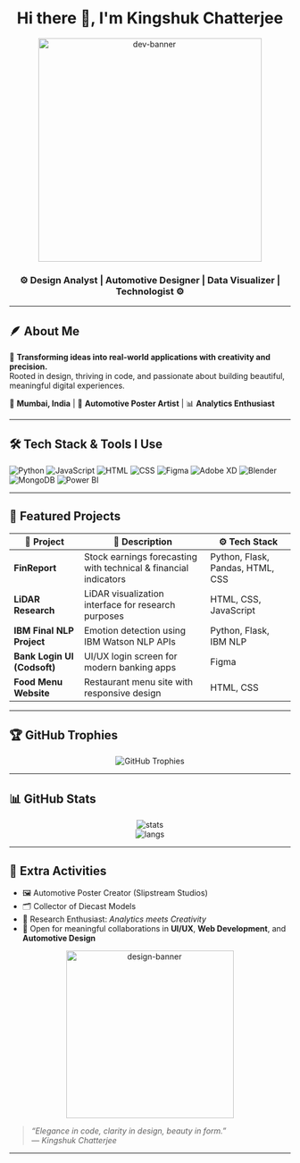 <h1 align="center">Hi there 👋, I'm Kingshuk Chatterjee</h1>
<p align="center">
  <img src="https://cdni.iconscout.com/illustration/premium/thumb/developer-setup-5307167-4435861.png" alt="dev-banner" width="400"/>
</p>

<h3 align="center">⚙️ Design Analyst | Automotive Designer | Data Visualizer | Technologist ⚙️</h3>

---

## 🪶 About Me

🚀 **Transforming ideas into real-world applications with creativity and precision.**  
Rooted in design, thriving in code, and passionate about building beautiful, meaningful digital experiences.

📍 **Mumbai, India** | 🎨 **Automotive Poster Artist** | 📊 **Analytics Enthusiast**

---

## 🛠️ Tech Stack & Tools I Use

![Python](https://img.shields.io/badge/Python-3776AB?style=for-the-badge&logo=python&logoColor=white)
![JavaScript](https://img.shields.io/badge/JavaScript-F7DF1E?style=for-the-badge&logo=javascript&logoColor=black)
![HTML](https://img.shields.io/badge/HTML-E34F26?style=for-the-badge&logo=html5&logoColor=white)
![CSS](https://img.shields.io/badge/CSS-1572B6?style=for-the-badge&logo=css3&logoColor=white)
![Figma](https://img.shields.io/badge/Figma-F24E1E?style=for-the-badge&logo=figma&logoColor=white)
![Adobe XD](https://img.shields.io/badge/Adobe%20XD-470137?style=for-the-badge&logo=adobexd&logoColor=white)
![Blender](https://img.shields.io/badge/Blender-F5792A?style=for-the-badge&logo=blender&logoColor=white)
![MongoDB](https://img.shields.io/badge/MongoDB-47A248?style=for-the-badge&logo=mongodb&logoColor=white)
![Power BI](https://img.shields.io/badge/PowerBI-F2C811?style=for-the-badge&logo=powerbi&logoColor=black)

---

## 📂 Featured Projects

| 💼 **Project**                             | 🔖 **Description**                                                | ⚙️ **Tech Stack**                           |
|--------------------------------------------|--------------------------------------------------------------------|---------------------------------------------|
| **FinReport**                              | Stock earnings forecasting with technical & financial indicators  | Python, Flask, Pandas, HTML, CSS           |
| **LiDAR Research**                         | LiDAR visualization interface for research purposes               | HTML, CSS, JavaScript                      |
| **IBM Final NLP Project**                  | Emotion detection using IBM Watson NLP APIs                       | Python, Flask, IBM NLP                     |
| **Bank Login UI (Codsoft)**                | UI/UX login screen for modern banking apps                        | Figma                                      |
| **Food Menu Website**                     | Restaurant menu site with responsive design                       | HTML, CSS                                  |

---

## 🏆 GitHub Trophies
<p align="center">
  <img src="https://github-profile-trophy.vercel.app/?username=hackeryoon007&theme=gruvbox&no-frame=true&margin-w=5&title=MultiLanguage,Commits,Repositories,PullRequest,Followers,Stars" alt="GitHub Trophies"/>
</p>

---

## 📊 GitHub Stats
<p align="center">
  <img src="https://github-readme-stats.vercel.app/api?username=hackeryoon007&show_icons=true&theme=tokyonight" alt="stats"/>
  <br>
  <img src="https://github-readme-stats.vercel.app/api/top-langs/?username=hackeryoon007&layout=compact&theme=tokyonight" alt="langs"/>
</p>

---

## 🏁 Extra Activities
- 🖼️ Automotive Poster Creator (Slipstream Studios)
- 🗂️ Collector of Diecast Models
- 🎯 Research Enthusiast: *Analytics meets Creativity*
- 🤝 Open for meaningful collaborations in **UI/UX**, **Web Development**, and **Automotive Design**

<p align="center">
  <img src="https://cdni.iconscout.com/illustration/premium/thumb/graphic-designer-working-on-project-9326407-7568027.png" alt="design-banner" width="300"/>
</p>

> *“Elegance in code, clarity in design, beauty in form.”*  
> — *Kingshuk Chatterjee*

---
